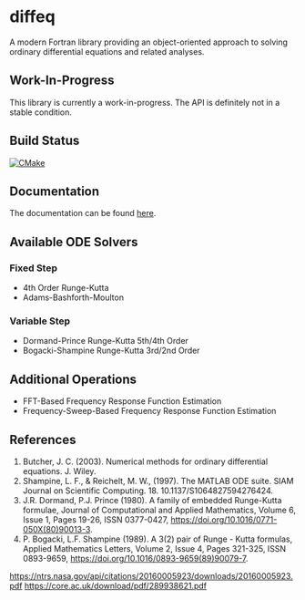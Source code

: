 # diffeq
A modern Fortran library providing an object-oriented approach to solving ordinary differential equations and related analyses.

## Work-In-Progress
This library is currently a work-in-progress.  The API is definitely not in a stable condition.

## Build Status
[![CMake](https://github.com/jchristopherson/diffeq/actions/workflows/cmake.yml/badge.svg)](https://github.com/jchristopherson/diffeq/actions/workflows/cmake.yml)

## Documentation
The documentation can be found [here](https://jchristopherson.github.io/diffeq/).

## Available ODE Solvers
### Fixed Step
- 4th Order Runge-Kutta
- Adams-Bashforth-Moulton

### Variable Step
- Dormand-Prince Runge-Kutta 5th/4th Order
- Bogacki-Shampine Runge-Kutta 3rd/2nd Order

## Additional Operations
- FFT-Based Frequency Response Function Estimation
- Frequency-Sweep-Based Frequency Response Function Estimation

## References
1. Butcher, J. C. (2003). Numerical methods for ordinary differential equations. J. Wiley.
2. Shampine, L. F., & Reichelt, M. W., (1997). The MATLAB ODE suite. SIAM Journal on Scientific Computing. 18. 10.1137/S1064827594276424. 
3. J.R. Dormand, P.J. Prince (1980). A family of embedded Runge-Kutta formulae, Journal of Computational and Applied Mathematics, Volume 6, Issue 1, Pages 19-26, ISSN 0377-0427, https://doi.org/10.1016/0771-050X(80)90013-3.
4. P. Bogacki, L.F. Shampine (1989). A 3(2) pair of Runge - Kutta formulas, Applied Mathematics Letters, Volume 2, Issue 4, Pages 321-325, ISSN 0893-9659, https://doi.org/10.1016/0893-9659(89)90079-7.


https://ntrs.nasa.gov/api/citations/20160005923/downloads/20160005923.pdf
https://core.ac.uk/download/pdf/289938621.pdf
